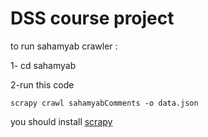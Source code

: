 # DSS course project

to run sahamyab crawler :

1- cd sahamyab

2-run this code


```
scrapy crawl sahamyabComments -o data.json
```

you should install [scrapy](https://docs.scrapy.org/en/latest/intro/install.html)
